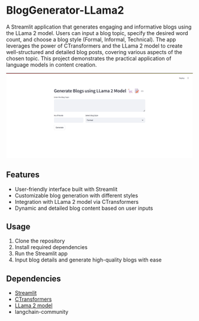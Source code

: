 # BlogGenerator-LLama2
A Streamlit application that generates engaging and informative blogs using the LLama 2 model. Users can input a blog topic, specify the desired word count, and choose a blog style (Formal, Informal, Technical). The app leverages the power of CTransformers and the LLama 2 model to create well-structured and detailed blog posts, covering various aspects of the chosen topic. This project demonstrates the practical application of language models in content creation.

 ![Screenshot of BlogGenerator-LLama2 App](/screenshot.png)

 
## Features
- User-friendly interface built with Streamlit
- Customizable blog generation with different styles
- Integration with LLama 2 model via CTransformers
- Dynamic and detailed blog content based on user inputs

## Usage
1. Clone the repository
2. Install required dependencies
3. Run the Streamlit app
4. Input blog details and generate high-quality blogs with ease
 
## Dependencies
- [Streamlit](https://streamlit.io/)
- [CTransformers](https://github.com/Glassbox-Technologies/CTransformers)
- [LLama 2 model](https://huggingface.co/TheBloke/Llama-2-7B-Chat-GGML/tree/main)
- langchain-community


